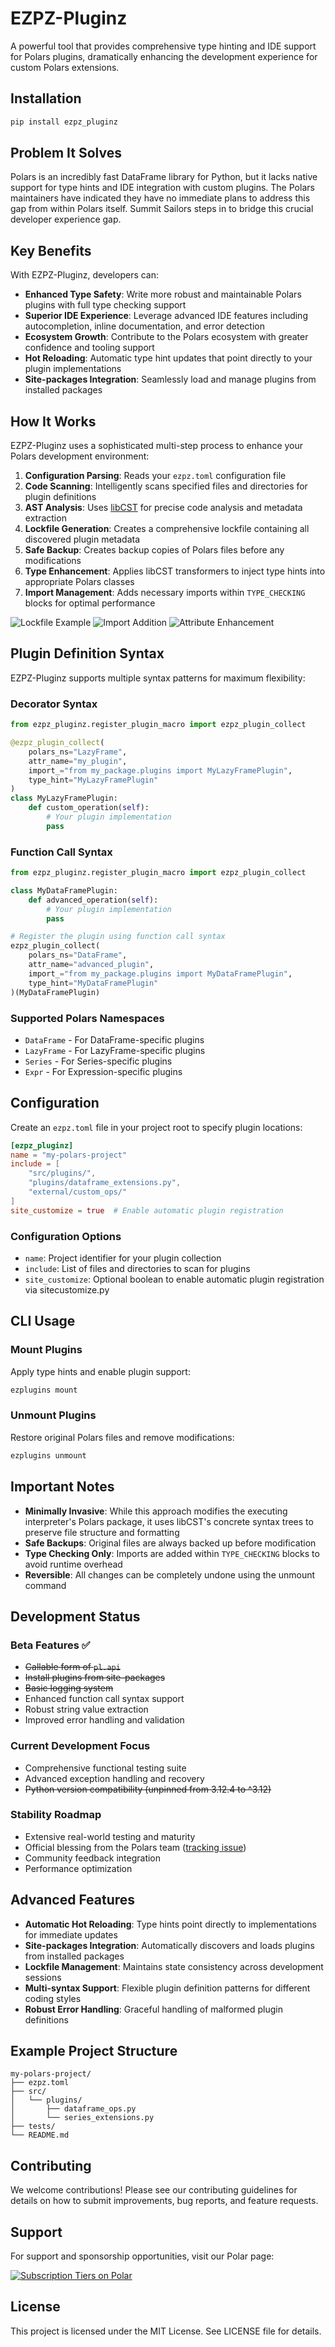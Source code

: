 # EZPZ-Pluginz

A powerful tool that provides comprehensive type hinting and IDE support for Polars plugins, dramatically enhancing the development experience for custom Polars extensions.

## Installation

```bash
pip install ezpz_pluginz
```

## Problem It Solves

Polars is an incredibly fast DataFrame library for Python, but it lacks native support for type hints and IDE integration with custom plugins. The Polars maintainers have indicated they have no immediate plans to address this gap from within Polars itself. Summit Sailors steps in to bridge this crucial developer experience gap.

## Key Benefits

With EZPZ-Pluginz, developers can:

- **Enhanced Type Safety**: Write more robust and maintainable Polars plugins with full type checking support
- **Superior IDE Experience**: Leverage advanced IDE features including autocompletion, inline documentation, and error detection
- **Ecosystem Growth**: Contribute to the Polars ecosystem with greater confidence and tooling support
- **Hot Reloading**: Automatic type hint updates that point directly to your plugin implementations
- **Site-packages Integration**: Seamlessly load and manage plugins from installed packages

## How It Works

EZPZ-Pluginz uses a sophisticated multi-step process to enhance your Polars development environment:

1. **Configuration Parsing**: Reads your `ezpz.toml` configuration file
2. **Code Scanning**: Intelligently scans specified files and directories for plugin definitions
3. **AST Analysis**: Uses [libCST](https://libcst.readthedocs.io/en/latest/) for precise code analysis and metadata extraction
4. **Lockfile Generation**: Creates a comprehensive lockfile containing all discovered plugin metadata
5. **Safe Backup**: Creates backup copies of Polars files before any modifications
6. **Type Enhancement**: Applies libCST transformers to inject type hints into appropriate Polars classes
7. **Import Management**: Adds necessary imports within `TYPE_CHECKING` blocks for optimal performance

![Lockfile Example](images/lockfile.png)
![Import Addition](images/attr_type_hint_import.png)
![Attribute Enhancement](images/attr_type_hint_added.png)

## Plugin Definition Syntax

EZPZ-Pluginz supports multiple syntax patterns for maximum flexibility:

### Decorator Syntax

```python
from ezpz_pluginz.register_plugin_macro import ezpz_plugin_collect

@ezpz_plugin_collect(
    polars_ns="LazyFrame",
    attr_name="my_plugin",
    import_="from my_package.plugins import MyLazyFramePlugin",
    type_hint="MyLazyFramePlugin"
)
class MyLazyFramePlugin:
    def custom_operation(self):
        # Your plugin implementation
        pass
```

### Function Call Syntax

```python
from ezpz_pluginz.register_plugin_macro import ezpz_plugin_collect

class MyDataFramePlugin:
    def advanced_operation(self):
        # Your plugin implementation
        pass

# Register the plugin using function call syntax
ezpz_plugin_collect(
    polars_ns="DataFrame",
    attr_name="advanced_plugin",
    import_="from my_package.plugins import MyDataFramePlugin",
    type_hint="MyDataFramePlugin"
)(MyDataFramePlugin)
```

### Supported Polars Namespaces

- `DataFrame` - For DataFrame-specific plugins
- `LazyFrame` - For LazyFrame-specific plugins
- `Series` - For Series-specific plugins
- `Expr` - For Expression-specific plugins

## Configuration

Create an `ezpz.toml` file in your project root to specify plugin locations:

```toml
[ezpz_pluginz]
name = "my-polars-project"
include = [
    "src/plugins/",
    "plugins/dataframe_extensions.py",
    "external/custom_ops/"
]
site_customize = true  # Enable automatic plugin registration
```

### Configuration Options

- `name`: Project identifier for your plugin collection
- `include`: List of files and directories to scan for plugins
- `site_customize`: Optional boolean to enable automatic plugin registration via sitecustomize.py

## CLI Usage

### Mount Plugins

Apply type hints and enable plugin support:

```bash
ezplugins mount
```

### Unmount Plugins

Restore original Polars files and remove modifications:

```bash
ezplugins unmount
```

## Important Notes

- **Minimally Invasive**: While this approach modifies the executing interpreter's Polars package, it uses libCST's concrete syntax trees to preserve file structure and formatting
- **Safe Backups**: Original files are always backed up before modification
- **Type Checking Only**: Imports are added within `TYPE_CHECKING` blocks to avoid runtime overhead
- **Reversible**: All changes can be completely undone using the unmount command

## Development Status

### Beta Features ✅

- ~~Callable form of `pl.api`~~
- ~~Install plugins from site-packages~~
- ~~Basic logging system~~
- Enhanced function call syntax support
- Robust string value extraction
- Improved error handling and validation

### Current Development Focus

- Comprehensive functional testing suite
- Advanced exception handling and recovery
- ~~Python version compatibility (unpinned from 3.12.4 to ^3.12)~~

### Stability Roadmap

- Extensive real-world testing and maturity
- Official blessing from the Polars team ([tracking issue](https://github.com/pola-rs/polars/issues/14475))
- Community feedback integration
- Performance optimization

## Advanced Features

- **Automatic Hot Reloading**: Type hints point directly to implementations for immediate updates
- **Site-packages Integration**: Automatically discovers and loads plugins from installed packages
- **Lockfile Management**: Maintains state consistency across development sessions
- **Multi-syntax Support**: Flexible plugin definition patterns for different coding styles
- **Robust Error Handling**: Graceful handling of malformed plugin definitions

## Example Project Structure

```
my-polars-project/
├── ezpz.toml
├── src/
│   └── plugins/
│       ├── dataframe_ops.py
│       └── series_extensions.py
├── tests/
└── README.md
```

## Contributing

We welcome contributions! Please see our contributing guidelines for details on how to submit improvements, bug reports, and feature requests.

## Support

For support and sponsorship opportunities, visit our Polar page:

<a href="https://polar.sh/summitsailors/subscriptions">
<picture>
<source media="(prefers-color-scheme: dark)" srcset="https://polar.sh/embed/tiers.svg?org=summitsailors&darkmode"/>
<img alt="Subscription Tiers on Polar" src="https://polar.sh/embed/tiers.svg?org=summitsailors"/>
</picture>
</a>

## License

This project is licensed under the MIT License. See LICENSE file for details.
